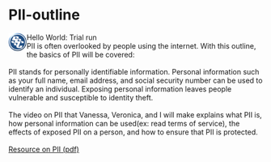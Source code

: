 # PII-outline 
Hello World: Trial run
<img align="left" src="https://github.com/0m3g4b1u3/hello-world/blob/master/sscLogo200.png" width=36>
<br> 
PII is often overlooked by people using the internet. With this outline, the basics of PII will be covered:
<br> <br>
 PII stands for personally identifiable information. Personal information such as your full name, email address, and social security number can be used to identify an individual. Exposing personal information leaves people vulnerable and susceptible to identity theft.
 <br><br>
 The video on PII that Vanessa, Veronica, and I will make explains what PII is, how personal information can be used(ex: read terms of service), the effects of exposed PII on a person, and how to ensure that PII is protected.
 <br> <br>
 <a href="https://www.doncio.navy.mil/FileHandler.ashx?ID=1493">Resource on PII (pdf)</a>
